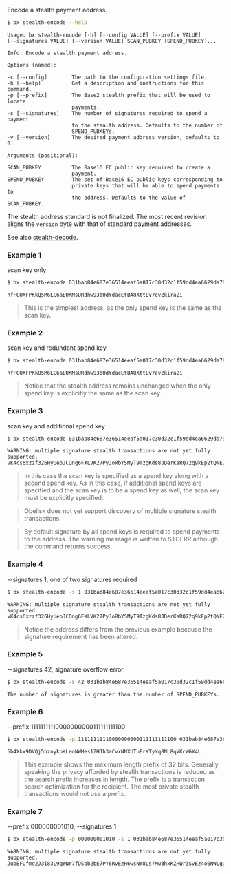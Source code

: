 Encode a stealth payment address. 
```sh
$ bx stealth-encode --help
```
```
Usage: bx stealth-encode [-h] [--config VALUE] [--prefix VALUE]          
[--signatures VALUE] [--version VALUE] SCAN_PUBKEY [SPEND_PUBKEY]...     

Info: Encode a stealth payment address.                                  

Options (named):

-c [--config]        The path to the configuration settings file.        
-h [--help]          Get a description and instructions for this command.
-p [--prefix]        The Base2 stealth prefix that will be used to locate
                     payments.                                           
-s [--signatures]    The number of signatures required to spend a payment
                     to the stealth address. Defaults to the number of   
                     SPEND_PUBKEYs.                                      
-v [--version]       The desired payment address version, defaults to 0. 

Arguments (positional):

SCAN_PUBKEY          The Base16 EC public key required to create a       
                     payment.                                            
SPEND_PUBKEY         The set of Base16 EC public keys corresponding to   
                     private keys that will be able to spend payments to 
                     the address. Defaults to the value of SCAN_PUBKEY.
```
The stealth address standard is not finalized. The most recent revision aligns the `version` byte with that of standard payment addresses.

See also [stealth-decode](bx-stealth-decode).
### Example 1
scan key only
```sh
$ bx stealth-encode 031bab84e687e36514eeaf5a017c30d32c1f59dd4ea6629da7970ca374513dd006
```
```
hfFGUXFPKkQ5M6LC6aEUKMsURdhw93bUdYdacEtBA8XttLv7evZkira2i
```

> This is the simplest address, as the only spend key is the same as the scan key.

### Example 2
scan key and redundant spend key
```sh
$ bx stealth-encode 031bab84e687e36514eeaf5a017c30d32c1f59dd4ea6629da7970ca374513dd006 031bab84e687e36514eeaf5a017c30d32c1f59dd4ea6629da7970ca374513dd006
```
```
hfFGUXFPKkQ5M6LC6aEUKMsURdhw93bUdYdacEtBA8XttLv7evZkira2i
```

> Notice that the stealth address remains unchanged when the only spend key is explicitly the same as the scan key.

### Example 3
scan key and additional spend key
```sh
$ bx stealth-encode 031bab84e687e36514eeaf5a017c30d32c1f59dd4ea6629da7970ca374513dd006 031bab84e687e36514eeaf5a017c30d32c1f59dd4ea6629da7970ca374513dd006  024c6988f8e64242a1b8f33513f5f27b9e135ad0a11433fc590816ff92a353a969
```
```
WARNING: multiple signature stealth transactions are not yet fully supported.
vK4cs6xzzf326HyUeoJCQng6FXLVK27PyJoRbYSMyT9TzgKds8JDerKaRQ72q9kEp2tQNE2KRvabvqH5n5Rv6yv6Yht9uWNcbDGD7d
```

> In this case the scan key is specified as a spend key along with a second spend key. As in this case, if additional spend keys are specified and the scan key is to be a spend key as well, the scan key must be explicitly specified.

> Obelisk does not yet support discovery of multiple signature stealth transactions.

> By default signature by all spend keys is required to spend payments to the address. The warning message is written to STDERR although the command returns success.

### Example 4
--signatures 1, one of two signatures required
```sh
$ bx stealth-encode -s 1 031bab84e687e36514eeaf5a017c30d32c1f59dd4ea6629da7970ca374513dd006 031bab84e687e36514eeaf5a017c30d32c1f59dd4ea6629da7970ca374513dd006  024c6988f8e64242a1b8f33513f5f27b9e135ad0a11433fc590816ff92a353a969
```
```
WARNING: multiple signature stealth transactions are not yet fully supported.
vK4cs6xzzf326HyUeoJCQng6FXLVK27PyJoRbYSMyT9TzgKds8JDerKaRQ72q9kEp2tQNE2KRvabvqH5n5Rv6yv6Yht9uWN7nyPnY7
```

> Notice the address differs from the previous example because the signature requirement has been altered.

### Example 5
--signatures 42, signature overflow error
```sh
$ bx stealth-encode -s 42 031bab84e687e36514eeaf5a017c30d32c1f59dd4ea6629da7970ca374513dd006 031bab84e687e36514eeaf5a017c30d32c1f59dd4ea6629da7970ca374513dd006  024c6988f8e64242a1b8f33513f5f27b9e135ad0a11433fc590816ff92a353a969
```
```
The number of signatures is greater than the number of SPEND_PUBKEYs.
```
### Example 6
--prefix 11111111110000000000111111111100
```sh
$ bx stealth-encode -p 11111111110000000000111111111100 031bab84e687e36514eeaf5a017c30d32c1f59dd4ea6629da7970ca374513dd006
```
```
5b4Xkx9DVQj5nznykpKLeoNWHes1ZHJh3aCvxNNXUTuErKTyYq8NL8qVKcWGX4L
```

> This example shows the maximum length prefix of 32 bits. Generally speaking the privacy afforded by stealth transactions is reduced as the search prefix increases in length. The prefix is a transaction search optimization for the recipient. The most private stealth transactions would not use a prefix.

### Example 7
--prefix 000000001010, --signatures 1
```sh
$ bx stealth-encode -p 000000001010 -s 1 031bab84e687e36514eeaf5a017c30d32c1f59dd4ea6629da7970ca374513dd006 031bab84e687e36514eeaf5a017c30d32c1f59dd4ea6629da7970ca374513dd006  024c6988f8e64242a1b8f33513f5f27b9e135ad0a11433fc590816ff92a353a969
```
```
WARNING: multiple signature stealth transactions are not yet fully supported.
JubEFUfmd2J3i83L9qWNr7fDSbb2bE7PY6RvEzH6wsNW8Ls7Mw3hxKZHWr3SvEz4o6NWLguFmyK9yBPrzxtC7ssTXQKJnyMUpFSHGvBua
```